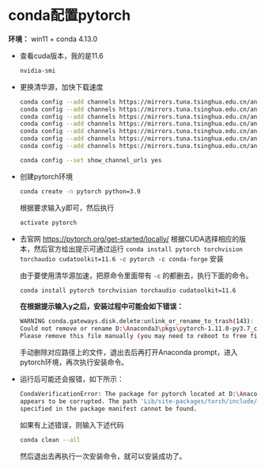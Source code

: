 # conda配置pytorch

**环境：** win11 + conda 4.13.0

- 查看cuda版本，我的是11.6
  ```bash
  nvidia-smi
  ```
  
- 更换清华源，加快下载速度
  ```bash
  conda config --add channels https://mirrors.tuna.tsinghua.edu.cn/anaconda/pkgs/free/
  conda config --add channels https://mirrors.tuna.tsinghua.edu.cn/anaconda/pkgs/main/
  conda config --add channels https://mirrors.tuna.tsinghua.edu.cn/anaconda/cloud/conda-forge/
  conda config --add channels https://mirrors.tuna.tsinghua.edu.cn/anaconda/cloud/msys2/
  conda config --add channels https://mirrors.tuna.tsinghua.edu.cn/anaconda/cloud/bioconda/
  conda config --add channels https://mirrors.tuna.tsinghua.edu.cn/anaconda/cloud/menpo/
  conda config --add channels https://mirrors.tuna.tsinghua.edu.cn/anaconda/cloud/pytorch/
  
  conda config --set show_channel_urls yes
  ```

- 创建pytorch环境
  ```bash
  conda create -n pytorch python=3.9
  ```
  根据要求输入y即可，然后执行
  ```bash
  activate pytorch
  ```
  
- 去官网 https://pytorch.org/get-started/locally/ 根据CUDA选择相应的版本，然后官方给出提示可通过运行 `conda install pytorch torchvision torchaudio cudatoolkit=11.6 -c pytorch -c conda-forge` 安装
  
  由于要使用清华源加速，把原命令里面带有 `-c` 的都删去，执行下面的命令。
  ```bash
  conda install pytorch torchvision torchaudio cudatoolkit=11.6
  ```
  
  **在根据提示输入y之后，安装过程中可能会如下错误：**
  ```bash
  WARNING conda.gateways.disk.delete:unlink_or_rename_to_trash(143): 
  Could not remove or rename D:\Anaconda3\pkgs\pytorch-1.11.0-py3.7_cuda11.3_cudnn8_0\Lib\site-packages\torch\lib\cudnn_ops_train64_8.dll.  
  Please remove this file manually (you may need to reboot to free file handles)
  ```
  手动删除对应路径上的文件，退出去后再打开Anaconda prompt，进入pytorch环境，再次执行安装命令。
  
- 运行后可能还会报错，如下所示：
  ```bash
  CondaVerificationError: The package for pytorch located at D:\Anaconda3\pkgs\pytorch-1.11.0-py3.7_cuda11.3_cudnn8_0
  appears to be corrupted. The path 'Lib/site-packages/torch/include/ATen/ops/zeros_compositeimplicitautograd_dispatch.h'
  specified in the package manifest cannot be found.
  ```
  如果有上述错误，则输入下述代码
  ```bash
  conda clean --all
  ```
  然后退出去再执行一次安装命令，就可以安装成功了。
